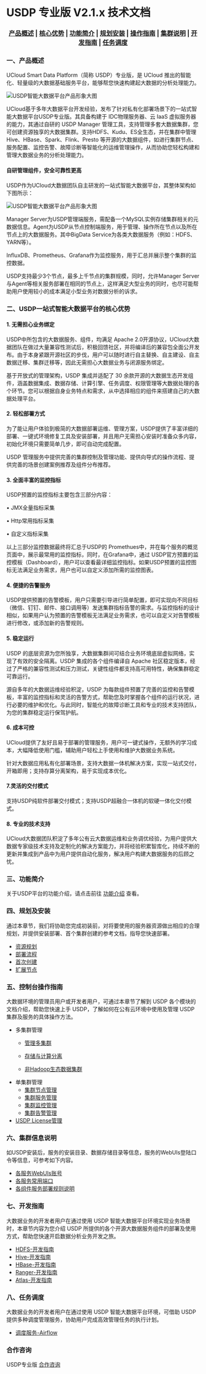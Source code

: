 # USDP 专业版 V2.1.x 技术文档



### <center>[产品概述](usdpdc/2.1.x/?id=产品概述)   |   [核心优势](usdpdc/2.1.x/?id=二、USDP一站式智能大数据平台的核心优势)   |   [功能简介](usdpdc/2.1.x/?id=三、功能简介)   |   [规划安装](usdpdc/2.1.x/?id=四、规划及安装)   |   [操作指南](usdpdc/2.1.x/?id=五、控制台操作指南)  |   [集群说明](usdpdc/2.1.x/?id=六、集群信息说明)  |   [开发指南](usdpdc/2.1.x/?id=七、开发指南)  |   [任务调度](usdpdc/2.1.x/?id=八、任务调度)</center>  



### 一、产品概述

UCloud Smart Data Platform（简称 USDP）专业版，是 UCloud 推出的智能化、轻量级的大数据基础服务平台，能够帮您快速构建起大数据的分析处理能力。

![USDP智能大数据平台产品形象大图](../images/USDP智能大数据平台产品形象大图.png)

UCloud基于多年大数据平台开发经验，发布了针对私有化部署场景下的一站式智能大数据平台USDP专业版。其具备构建于 IDC物理服务器、云 IaaS 虚拟服务器的能力，其通过自研的 USDP Manager 管理工具，支持管理多套大数据集群，您可创建资源独享的大数据集群。支持HDFS、Kudu、ES全生态，并在集群中管理Hive、HBase、Spark、Flink、Presto 等开源的大数据组件，如进行集群节点、服务配置、监控告警、故障诊断等智能化的运维管理操作，从而协助您轻松构建和管理大数据业务的分析处理能力。



#### 自研管理组件，安全可靠性更高

USDP作为UCloud大数据团队自主研发的一站式智能大数据平台，其整体架构如下图所示：

![USDP智能大数据平台产品形象大图](../images/USDP架构图.png)

Manager Server为USDP管理端服务，需配备一个MySQL实例存储集群相关的元数据信息。Agent为USDP从节点控制端服务，用于管理、操作所在节点以及所在节点上的大数据服务。其中BigData Service为各类大数据服务（例如：HDFS、YARN等）。

InfluxDB、Prometheus、Grafana作为监控服务，用于汇总并展示整个集群的监控数据。

USDP支持最少3个节点，最多上千节点的集群规模，同时，允许Manager Server与Agent等相关服务部署在相同的节点上，这样满足大型业务的同时，也尽可能帮助用户使用较小的成本满足小型业务对数据分析的诉求。



### 二、USDP一站式智能大数据平台的核心优势

#### 1. 无需担心业务绑定

USDP中所包含的大数据服务、组件，均满足 Apache 2.0开源协议，UCloud大数据团队在做过大量兼容性测试后，积极回馈社区，并将编译后的兼容包全面公开发布。由于本身紧跟开源社区的步伐，用户可以随时进行自主替换、自主建设、自主数据迁移、集群迁移等，因此无需担心大数据业务与闭源服务绑定。

基于开放式的管理架构，USDP 集成并适配了 30 余款开源的大数据生态开发组件，涵盖数据集成、数据存储、计算引擎、任务调度、权限管理等大数据处理的各个环节。您可以根据自身业务特点和需求，从中选择相应的组件来搭建自己的大数据处理平台。

#### 2. 轻松部署方式

为了能让用户体验到极简的大数据部署运维、管理方案，USDP提供了丰富详细的部署、一键式环境修复工具及安装部署，并且用户无需担心安装时准备众多内容，初始化环境只需要简单几步，即可自动完成配置。

USDP 管理服务中提供完善的集群控制及管理功能、提供向导式的操作流程、提供完善的场景创建案例推荐及组件分布推荐。

#### 3. 全面丰富的监控指标

USDP预置的监控指标主要包含三部分内容：

• JMX全量指标采集

• Http常用指标采集

• 自定义指标采集

以上三部分监控数据最终将汇总于USDP的 Promethues中，并在每个服务的概览页面中，展示最常用的监控指标，同时，在Grafana中，通过 USDP官方预置的监控模板（Dashboard），用户可以查看最详细监控指标。如果USDP预置的监控图标无法满足业务需求，用户也可以自定义添加所需的监控图表。

#### 4. 便捷的告警服务

USDP提供预置的告警模板，用户只需要引导进行简单配置，即可实现向不同目标（微信、钉钉、邮件、接口调用等）发送集群指标告警的需求。与监控指标的设计相似，如果用户认为预置的告警模板无法满足业务需求，也可以自定义对告警模板进行修改，或添加新的告警规则。

#### 5. 稳定运行

USDP 的底层资源为您所独享，大数据集群间可结合业务环境底层虚拟网络，实现了有效的安全隔离。USDP 集成的各个组件编译自 Apache 社区稳定版本，经过了严格的兼容性测试和压力测试，关键性组件都支持高可用特性，确保集群稳定可靠运行。

源自多年的大数据运维经验积淀，USDP 为每款组件预置了完善的监控和告警模板，丰富的监控指标和灵活的告警方式，帮助您及时掌握各个组件的运行状况，进行必要的维护和优化。与此同时，智能化的故障诊断工具和专业的技术支持团队，为您的集群稳定运行保驾护航。

#### 6. 成本可控

UCloud提供了友好且易于部署的管理服务，用户可一键式操作，无额外的学习成本，大幅降低使用门槛，辅助用户轻松上手使用和维护大数据业务系统。

针对大数据应用私有化部署场景，支持大数据一体机解决方案，实现一站式交付，开箱即用；支持存算分离架构，易于实现成本优化。

#### 7.灵活的交付模式

支持USDP纯软件部署交付模式；支持USDP超融合一体机的软硬一体化交付模式。

#### 8. 专业的技术支持

UCloud大数据团队积淀了多年公有云大数据运维和业务调优经验，为用户提供大数据专家级技术支持及定制化的解决方案能力，并将经验积累智库化，持续不断的更新并集成到产品中为用户提供自动化服务，解决用户构建大数据服务的后顾之忧。



### 三、功能简介

关于USDP平台的功能介绍，请点击前往 [功能介绍](usdpdc/2.1.x/release_notes) 查看。



### 四、规划及安装

通过本章节，我们将协助您完成初装前，对将要使用的服务器资源做出相应的合理规划，并提供安装部署、首个集群创建的参考文档，指导您快速部署。

* [资源规划](usdpdc/2.1.x/plan&create/deploy_plan)
* [部署流程](usdpdc/2.1.x/plan&create/install_v2)
* [首次创建](usdpdc/2.1.x/plan&create/first_create)
* [扩展节点](usdpdc/guide_v2/node_add)



### 五、控制台操作指南

大数据环境的管理员用户或开发者用户，可通过本章节了解到 USDP 各个模块的文档介绍，帮助您快速上手 USDP，了解如何在公有云环境中使用及管理 USDP 集群及服务的具体操作方法。

- 多集群管理

  * [管理多集群](usdpdc/clusters/clusters)

  * [存储与计算分离](usdpdc/clusters/clusters_separation)

  * [非Hadoop生态数据集群](usdpdc/clusters/clusters_others)

* 单集群管理
  * [集群节点管理](usdpdc/guide_v2/node)
  * [集群服务管理](usdpdc/guide_v2/service)
  * [集群监控管理](usdpdc/guide_v2/monitor)
  * [集群告警管理](usdpdc/guide_v2/alarm)
* [USDP License管理](usdpdc/license/license)



### 六、集群信息说明

如USDP安装后，服务的安装目录、数据存储目录等信息，服务的WebUIs登陆口令等信息，可参考如下内容。

* [各服务WebUIs账号](usdpdc/2.1.x/cluster_notes/login)
* [各服务常用端口](usdpdc/2.1.x/cluster_notes/ports)
* [各组件服务部署规则说明](usdpdc/2.1.x/cluster_notes/rule)



### 七、开发指南

大数据业务的开发者用户在通过使用 USDP 智能大数据平台环境实现业务场景时，本章节内容为您介绍 USDP 所提供的各个开源大数据服务组件的部署及使用方式，帮助您快速开启数据分析业务开发之旅。

* [HDFS-开发指南](usdpdc/developer/hdfs)
* [Hive-开发指南](usdpdc/developer/hive)
* [HBase-开发指南](usdpdc/developer/hbase)
* [Ranger-开发指南](usdpdc/developer/ranger)
* [Atlas-开发指南](usdpdc/developer/atlas)



### 八、任务调度

大数据业务的开发者用户在通过使用 USDP 智能大数据平台环境，可借助 USDP 提供多种调度管理服务，协助用户完成高效管理任务的执行计划。

* [调度服务-Airflow](usdpdc/schedule/airflow)

### 合作咨询

USDP专业版 [合作咨询](https://spt.ucloud.cn/30001)
